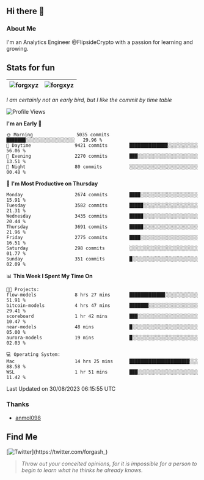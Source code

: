## Hi there 👋

### About Me

I'm an Analytics Engineer @FlipsideCrypto with a passion for learning and growing.
  
## Stats for fun

| <img align="center" src="https://github-readme-streak-stats.herokuapp.com/?user=forgxyz&theme=tokyonight" alt="forgxyz" /> | <img align="center" src="https://github-readme-stats.vercel.app/api?username=forgxyz&theme=tokyonight&show_icons=true" alt="forgxyz" /> |
| ------------- |------------- |

*I am certainly not an early bird, but I like the commit by time table*  

<!--START_SECTION:waka-->
![Profile Views](http://img.shields.io/badge/Profile%20Views-0-blue)

**I'm an Early 🐤** 

```text
🌞 Morning                5035 commits        ███████░░░░░░░░░░░░░░░░░░   29.96 % 
🌆 Daytime                9421 commits        ██████████████░░░░░░░░░░░   56.06 % 
🌃 Evening                2270 commits        ███░░░░░░░░░░░░░░░░░░░░░░   13.51 % 
🌙 Night                  80 commits          ░░░░░░░░░░░░░░░░░░░░░░░░░   00.48 % 
```
📅 **I'm Most Productive on Thursday** 

```text
Monday                   2674 commits        ████░░░░░░░░░░░░░░░░░░░░░   15.91 % 
Tuesday                  3582 commits        █████░░░░░░░░░░░░░░░░░░░░   21.31 % 
Wednesday                3435 commits        █████░░░░░░░░░░░░░░░░░░░░   20.44 % 
Thursday                 3691 commits        █████░░░░░░░░░░░░░░░░░░░░   21.96 % 
Friday                   2775 commits        ████░░░░░░░░░░░░░░░░░░░░░   16.51 % 
Saturday                 298 commits         ░░░░░░░░░░░░░░░░░░░░░░░░░   01.77 % 
Sunday                   351 commits         █░░░░░░░░░░░░░░░░░░░░░░░░   02.09 % 
```


📊 **This Week I Spent My Time On** 

```text
🐱‍💻 Projects: 
flow-models              8 hrs 27 mins       █████████████░░░░░░░░░░░░   51.91 % 
bitcoin-models           4 hrs 47 mins       ███████░░░░░░░░░░░░░░░░░░   29.41 % 
scoreboard               1 hr 42 mins        ███░░░░░░░░░░░░░░░░░░░░░░   10.47 % 
near-models              48 mins             █░░░░░░░░░░░░░░░░░░░░░░░░   05.00 % 
aurora-models            19 mins             █░░░░░░░░░░░░░░░░░░░░░░░░   02.03 % 

💻 Operating System: 
Mac                      14 hrs 25 mins      ██████████████████████░░░   88.58 % 
WSL                      1 hr 51 mins        ███░░░░░░░░░░░░░░░░░░░░░░   11.42 % 
```


 Last Updated on 30/08/2023 06:15:55 UTC
<!--END_SECTION:waka-->

### Thanks
 - [anmol098](https://github.com/anmol098/waka-readme-stats/)
  
## Find Me
[![Twitter](https://img.shields.io/twitter/url/https/twitter.com/forgash_.svg?style=social&label=Follow%20%40forgash_)](https://twitter.com/forgash_)


> *Throw out your conceited opinions, for it is impossible for a person to begin to learn what he thinks he already knows.* 
